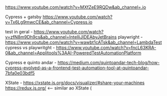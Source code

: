 
https://www.youtube.com/watch?v=MXfZeE9RQDw&ab_channel=.io

Cypress + gatsby https://www.youtube.com/watch?v=Tx6Lg9mwcCE&ab_channel=Cypress.io

test in geral - https://www.youtube.com/watch?v=zfN8m9Dh9cs&ab_channel=IntelliJIDEAbyJetBrains
playwright - https://www.youtube.com/watch?v=wawbt1cATsk&ab_channel=LambdaTest
cypress vs  playwritght - 
https://www.youtube.com/watch?v=fncL63KRA-0&ab_channel=Applitools%3AAI-PoweredTestAutomationPlatform

Cypress e quinto andar - https://medium.com/quintoandar-tech-blog/how-cypress-evolved-as-a-frontend-test-automation-tool-at-quintoandar-7bfa0e03bdf5

XState - https://xstate.js.org/docs/visualizer/#share-your-machines
https://redux.js.org/ <-- similar ao XState (
